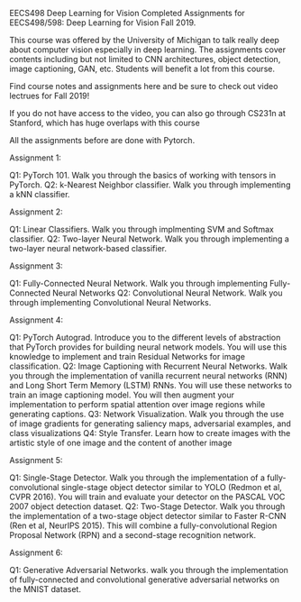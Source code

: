 
EECS498 Deep Learning for Vision
Completed Assignments for EECS498/598: Deep Learning for Vision Fall 2019.

This course was offered by the University of Michigan to talk really deep about computer vision especially in deep learning. The assignments cover contents including but not limited to CNN architectures, object detection, image captioning, GAN, etc. Students will benefit a lot from this course.

Find course notes and assignments here and be sure to check out video lectrues for Fall 2019!

If you do not have access to the video, you can also go through CS231n at Stanford, which has huge overlaps with this course

All the assignments before are done with Pytorch.

Assignment 1:

Q1: PyTorch 101. Walk you through the basics of working with tensors in PyTorch.
Q2: k-Nearest Neighbor classifier. Walk you through implementing a kNN classifier.

Assignment 2:

Q1: Linear Classifiers. Walk you through implmenting SVM and Softmax classifier.
Q2: Two-layer Neural Network. Walk you through implementing a two-layer neural network-based classifier.

Assignment 3:

Q1: Fully-Connected Neural Network. Walk you through implementing Fully-Connected Neural Networks
Q2: Convolutional Neural Network. Walk you through implementing Convolutional Neural Networks.

Assignment 4:

Q1: PyTorch Autograd. Introduce you to the different levels of abstraction that PyTorch provides for building neural network models. You will use this knowledge to implement and train Residual Networks for image classification.
Q2: Image Captioning with Recurrent Neural Networks. Walk you through the implementation of vanilla recurrent neural networks (RNN) and Long Short Term Memory (LSTM) RNNs. You will use these networks to train an image captioning model. You will then augment your implementation to perform spatial attention over image regions while generating captions.
Q3: Network Visualization. Walk you through the use of image gradients for generating saliency maps, adversarial examples, and class visualizations
Q4: Style Transfer. Learn how to create images with the artistic style of one image and the content of another image

Assignment 5:

Q1: Single-Stage Detector. Walk you through the implementation of a fully-convolutional single-stage object detector similar to YOLO (Redmon et al, CVPR 2016). You will train and evaluate your detector on the PASCAL VOC 2007 object detection dataset.
Q2: Two-Stage Detector. Walk you through the implementation of a two-stage object detector similar to Faster R-CNN (Ren et al, NeurIPS 2015). This will combine a fully-convolutional Region Proposal Network (RPN) and a second-stage recognition network.

Assignment 6:

Q1: Generative Adversarial Networks. walk you through the implementation of fully-connected and convolutional generative adversarial networks on the MNIST dataset.
